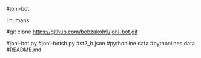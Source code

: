 #joni-bot


I humans

#git clone https://github.com/bebzakoh9/joni-bot.git

#joni-bot.py
#joni-botsb.py
#st2_b.json
#pythonline.data
#pythonlines.data
#README.md
